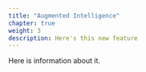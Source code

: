 ```yaml
---
title: "Augmented Intelligence"
chapter: true
weight: 3
description: Here's this new feature
---
```


Here is information about it.

